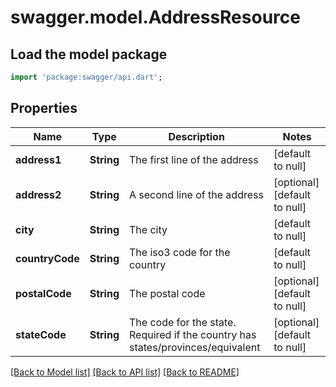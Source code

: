 # swagger.model.AddressResource

## Load the model package
```dart
import 'package:swagger/api.dart';
```

## Properties
Name | Type | Description | Notes
------------ | ------------- | ------------- | -------------
**address1** | **String** | The first line of the address | [default to null]
**address2** | **String** | A second line of the address | [optional] [default to null]
**city** | **String** | The city | [default to null]
**countryCode** | **String** | The iso3 code for the country | [default to null]
**postalCode** | **String** | The postal code | [optional] [default to null]
**stateCode** | **String** | The code for the state. Required if the country has states/provinces/equivalent | [optional] [default to null]

[[Back to Model list]](../README.md#documentation-for-models) [[Back to API list]](../README.md#documentation-for-api-endpoints) [[Back to README]](../README.md)


